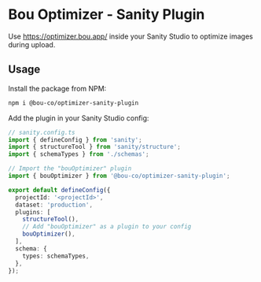 # Bou Optimizer - Sanity Plugin

Use https://optimizer.bou.app/ inside your Sanity Studio to optimize images during upload.

## Usage

Install the package from NPM:

```bash
npm i @bou-co/optimizer-sanity-plugin
```

Add the plugin in your Sanity Studio config:

```ts
// sanity.config.ts
import { defineConfig } from 'sanity';
import { structureTool } from 'sanity/structure';
import { schemaTypes } from './schemas';

// Import the "bouOptimizer" plugin
import { bouOptimizer } from '@bou-co/optimizer-sanity-plugin';

export default defineConfig({
  projectId: '<projectId>',
  dataset: 'production',
  plugins: [
    structureTool(),
    // Add "bouOptimizer" as a plugin to your config
    bouOptimizer(),
  ],
  schema: {
    types: schemaTypes,
  },
});
```
